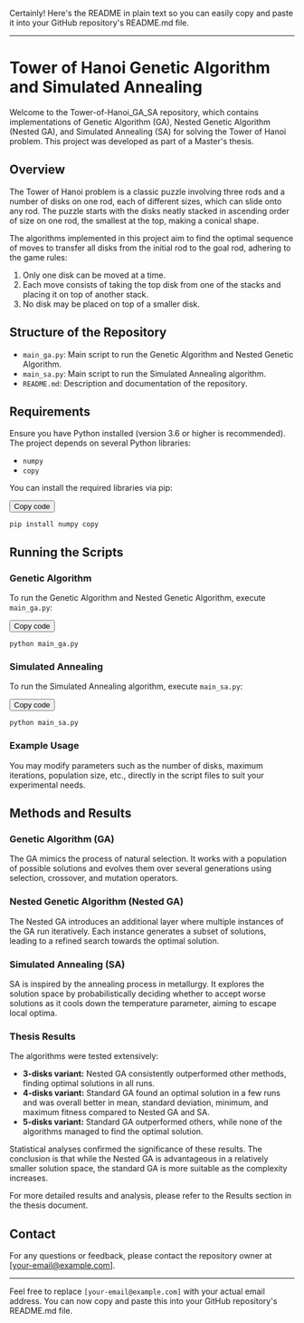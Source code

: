 <p>Certainly! Here's the README in plain text so you can easily copy and paste it into your GitHub repository's README.md file.</p>
<hr>
<h1>Tower of Hanoi Genetic Algorithm and Simulated Annealing</h1>
<p>Welcome to the Tower-of-Hanoi_GA_SA repository, which contains implementations of Genetic Algorithm (GA), Nested Genetic Algorithm (Nested GA), and Simulated Annealing (SA) for solving the Tower of Hanoi problem. This project was developed as part of a Master's thesis.</p>
<h2>Overview</h2>
<p>The Tower of Hanoi problem is a classic puzzle involving three rods and a number of disks on one rod, each of different sizes, which can slide onto any rod. The puzzle starts with the disks neatly stacked in ascending order of size on one rod, the smallest at the top, making a conical shape.</p>
<p>The algorithms implemented in this project aim to find the optimal sequence of moves to transfer all disks from the initial rod to the goal rod, adhering to the game rules:</p>
<ol>
<li>Only one disk can be moved at a time.</li>
<li>Each move consists of taking the top disk from one of the stacks and placing it on top of another stack.</li>
<li>No disk may be placed on top of a smaller disk.</li>
</ol>
<h2>Structure of the Repository</h2>
<ul>
<li><code>main_ga.py</code>: Main script to run the Genetic Algorithm and Nested Genetic Algorithm.</li>
<li><code>main_sa.py</code>: Main script to run the Simulated Annealing algorithm.</li>
<li><code>README.md</code>: Description and documentation of the repository.</li>
</ul>
<h2>Requirements</h2>
<p>Ensure you have Python installed (version 3.6 or higher is recommended). The project depends on several Python libraries:</p>
<ul>
<li><code>numpy</code></li>
<li><code>copy</code></li>
</ul>
<p>You can install the required libraries via pip:</p>
<div class="code-block-parent">
<button class="copy-code-button"><i aria-label="Copy code the below code snippet" class="pi pi-copy"></i> Copy code</button>
<div class="code-block-container">
<pre style="overflow-x: auto;"><code class="language-bash">pip install numpy copy
</code></pre>
</div>
</div>
<h2>Running the Scripts</h2>
<h3>Genetic Algorithm</h3>
<p>To run the Genetic Algorithm and Nested Genetic Algorithm, execute <code>main_ga.py</code>:</p>
<div class="code-block-parent">
<button class="copy-code-button"><i aria-label="Copy code the below code snippet" class="pi pi-copy"></i> Copy code</button>
<div class="code-block-container">
<pre style="overflow-x: auto;"><code class="language-bash">python main_ga.py
</code></pre>
</div>
</div>
<h3>Simulated Annealing</h3>
<p>To run the Simulated Annealing algorithm, execute <code>main_sa.py</code>:</p>
<div class="code-block-parent">
<button class="copy-code-button"><i aria-label="Copy code the below code snippet" class="pi pi-copy"></i> Copy code</button>
<div class="code-block-container">
<pre style="overflow-x: auto;"><code class="language-bash">python main_sa.py
</code></pre>
</div>
</div>
<h3>Example Usage</h3>
<p>You may modify parameters such as the number of disks, maximum iterations, population size, etc., directly in the script files to suit your experimental needs.</p>
<h2>Methods and Results</h2>
<h3>Genetic Algorithm (GA)</h3>
<p>The GA mimics the process of natural selection. It works with a population of possible solutions and evolves them over several generations using selection, crossover, and mutation operators.</p>
<h3>Nested Genetic Algorithm (Nested GA)</h3>
<p>The Nested GA introduces an additional layer where multiple instances of the GA run iteratively. Each instance generates a subset of solutions, leading to a refined search towards the optimal solution.</p>
<h3>Simulated Annealing (SA)</h3>
<p>SA is inspired by the annealing process in metallurgy. It explores the solution space by probabilistically deciding whether to accept worse solutions as it cools down the temperature parameter, aiming to escape local optima.</p>
<h3>Thesis Results</h3>
<p>The algorithms were tested extensively:</p>
<ul>
<li><strong>3-disks variant:</strong> Nested GA consistently outperformed other methods, finding optimal solutions in all runs.</li>
<li><strong>4-disks variant:</strong> Standard GA found an optimal solution in a few runs and was overall better in mean, standard deviation, minimum, and maximum fitness compared to Nested GA and SA.</li>
<li><strong>5-disks variant:</strong> Standard GA outperformed others, while none of the algorithms managed to find the optimal solution.</li>
</ul>
<p>Statistical analyses confirmed the significance of these results. The conclusion is that while the Nested GA is advantageous in a relatively smaller solution space, the standard GA is more suitable as the complexity increases.</p>
<p>For more detailed results and analysis, please refer to the Results section in the thesis document.</p>
<h2>Contact</h2>
<p>For any questions or feedback, please contact the repository owner at [<a title="" target="_blank" href="mailto:your-email@example.com">your-email@example.com</a>].</p>
<hr>
<p>Feel free to replace <code>[your-email@example.com]</code> with your actual email address. You can now copy and paste this into your GitHub repository's README.md file.</p>
